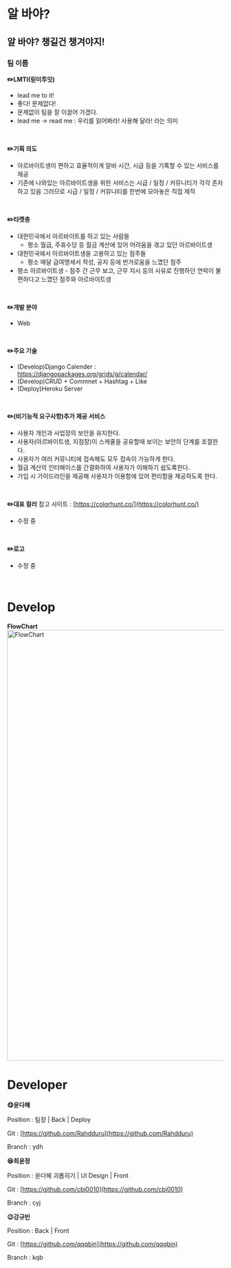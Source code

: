 # 알 바야?

## 알 바야? 챙길건 챙겨야지!

### 팀 이름
**✏️LMTI(릳미투잇)**
- lead me to it!
- 좋다! 문제없다!
- 문제없이 팀을 잘 이끌어 가겠다.
- lead me -> read me : 우리를 읽어봐라! 사용해 달라! 라는 의미
<br>

**✏️기획 의도**
- 아르바이트생이 편하고 효율적이게 알바 시간, 시급 등을 기록할 수 있는 서비스를 제공
- 기존에 나와있는 아르바이트생을 위한 서비스는 시급 / 일정 / 커뮤니티가 각각 존자하고 있음 그러므로 시급 / 일정 / 커뮤니티를 한번에 모아놓은 직접 제작
<br>

**✏️타켓층**
- 대한민국에서 아르바이트를 하고 있는 사람들
    - 평소 월급, 주휴수당 등 월금 계산에 있어 어려움을 겪고 있던 아르바이트생
- 대한민국에서 아르바이트생을 고용하고 있는 점주들
    - 평소 매달 급여명세서 작성, 공지 등에 번거로움을 느꼈던 점주
- 평소 아르바이트생 - 점주 간 근무 보고, 근무 지시 등의 사유로 진행하던 연락이 불편하다고 느꼈던 점주와 아르바이트생
<br>

**✏️개발 분야**
- Web
<br>

**✏️주요 기술**
- (Develop)Django Calender : https://djangopackages.org/grids/g/calendar/
- (Develop)CRUD + Commnet + Hashtag + Like
- (Deploy)Heroku Server
<br>

**✏️(비기능적 요구사항)추가 제공 서비스**
- 사용자 개인과 사업장의 보안을 유지한다.
- 사용자(아르바이트생, 지점장)이 스케줄을 공유할때 보이는 보안의 단계를 조절한다.
- 사용자가 여러 커뮤니티에 접속해도 모두 접속이 가능하게 한다.
- 월급 계산의 인터페이스를 간결화하여 사용자가 이해하기 쉽도록한다.
- 가입 시 가이드라인을 제공해 사용자가 이용함에 있어 편리함을 제공하도록 한다.
<br>

**✏️대표 컬러**
참고 사이트 : [https://colorhunt.co/](https://colorhunt.co/)
- 수정 중

<br>

**✏️로고**
- 수정 중

<br>

# Develop

**FlowChart**
<img alt="FlowChart" src="https://user-images.githubusercontent.com/49307827/160309286-60e476fa-f4a9-41ba-a344-851afa16963d.png" width = "1000">

# Developer

**😋윤다혜**

Position : 팀장 | Back | Deploy

Git : [https://github.com/Rahdduru](https://github.com/Rahdduru)

Branch : ydh

**😆최윤정**

Position :  윤다혜 괴롭히기 | UI Design | Front

Git : [https://github.com/cbj0010](https://github.com/cbj0010)

Branch : cyj

**😉강규빈**

Position : Back | Front

Git : [https://github.com/qqqbin](https://github.com/qqqbin)

Branch : kqb
